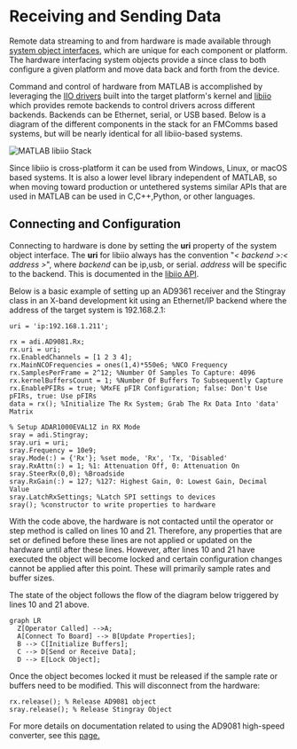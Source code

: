 
# Receiving and Sending Data

Remote data streaming to and from hardware is made available through [system object interfaces](https://www.mathworks.com/help/matlab/matlab_prog/what-are-system-objects.html), which are unique for each component or platform. The hardware interfacing system objects provide a since class to both configure a given platform and move data back and forth from the device.

Command and control of hardware from MATLAB is accomplished by leveraging the [IIO drivers](https://wiki.analog.com/software/linux/docs/iio/iio) built into the target platform's kernel and [libiio](https://wiki.analog.com/resources/tools-software/linux-software/libiio) which provides remote backends to control drivers across different backends. Backends can be Ethernet, serial, or USB based. Below is a diagram of the different components in the stack for an FMComms based systems, but will be nearly identical for all libiio-based systems.

![MATLAB libiio Stack](assets/MATLAB_libiio_Stack.png)

Since libiio is cross-platform it can be used from Windows, Linux, or macOS based systems. It is also a lower level library independent of MATLAB, so when moving toward production or untethered systems similar APIs that are used in MATLAB can be used in C,C++,Python, or other languages.

## Connecting and Configuration

Connecting to hardware is done by setting the **uri** property of the system object interface. The **uri** for libiio always has the convention "*< backend >:< address >*", where *backend* can be ip,usb, or serial. *address* will be specific to the backend. This is documented in the [libiio API](https://analogdevicesinc.github.io/libiio/master/libiio/group__Context.html#gafdcee40508700fa395370b6c636e16fe).

Below is a basic example of setting up an AD9361 receiver and the Stingray class in an X-band development kit using an Ethernet/IP backend where the address of the target system is 192.168.2.1:
```linenums="1"
uri = 'ip:192.168.1.211';

rx = adi.AD9081.Rx;
rx.uri = uri;
rx.EnabledChannels = [1 2 3 4];
rx.MainNCOFrequencies = ones(1,4)*550e6; %NCO Frequency
rx.SamplesPerFrame = 2^12; %Number Of Samples To Capture: 4096
rx.kernelBuffersCount = 1; %Number Of Buffers To Subsequently Capture
rx.EnablePFIRs = true; %MxFE pFIR Configuration; false: Don't Use pFIRs, true: Use pFIRs
data = rx(); %Initialize The Rx System; Grab The Rx Data Into 'data' Matrix

% Setup ADAR1000EVAL1Z in RX Mode
sray = adi.Stingray;
sray.uri = uri;
sray.Frequency = 10e9;
sray.Mode(:) = {'Rx'}; %set mode, 'Rx', 'Tx, 'Disabled'
sray.RxAttn(:) = 1; %1: Attenuation Off, 0: Attenuation On
sray.SteerRx(0,0); %Broadside
sray.RxGain(:) = 127; %127: Highest Gain, 0: Lowest Gain, Decimal Value
sray.LatchRxSettings; %Latch SPI settings to devices
sray(); %constructor to write properties to hardware
```
With the code above, the hardware is not contacted until the operator or step method is called on lines 10 and 21. Therefore, any properties that are set or defined before these lines are not applied or updated on the hardware until after these lines. However, after lines 10 and 21 have executed the object will become locked and certain configuration changes cannot be applied after this point. These will primarily sample rates and buffer sizes.

The state of the object follows the flow of the diagram below triggered by lines 10 and 21 above.

``` mermaid
graph LR
  Z[Operator Called] -->A;
  A[Connect To Board] --> B[Update Properties];
  B --> C[Initialize Buffers];
  C --> D[Send or Receive Data];
  D --> E[Lock Object];
```
Once the object becomes locked it must be released if the sample rate or buffers need to be modified. This will disconnect from the hardware:
```
rx.release(); % Release AD9081 object
sray.release(); % Release Stingray Object
```

For more details on documentation related to using the AD9081 high-speed converter, see this [page.](https://github.com/analogdevicesinc/HighSpeedConverterToolbox/tree/master/hsx_examples)
